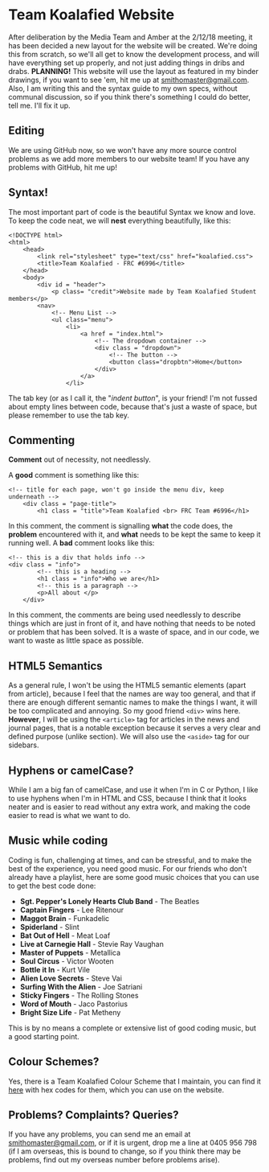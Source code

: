 # Team Koalafied Website
After deliberation by the Media Team and Amber at the 2/12/18 meeting, it has been decided a new layout for the website will be created. We're doing this from scratch, so we'll all get to know the development process, and will have everything set up properly, and not just adding things in dribs and drabs. **PLANNING!**
This website will use the layout as featured in my binder drawings, if you want to see 'em, hit me up at [smithomaster@gmail.com](mailto:smithomaster@gmail.com).
Also, I am writing this and the syntax guide to my own specs, without communal discussion, so if you think there's something I could do better, tell me. I'll fix it up.
## Editing
We are using GitHub now, so we won't have any more source control problems as we add more members to our website team! If you have any problems with GitHub, hit me up!
## Syntax!
The most important part of code is the beautiful Syntax we know and love. 
To keep the code neat, we will **nest** everything beautifully, like this: 

    <!DOCTYPE html>
	<html>
	    <head>
	        <link rel="stylesheet" type="text/css" href="koalafied.css">
	        <title>Team Koalafied - FRC #6996</title>
	    </head>
	    <body>
	        <div id = "header">
	            <p class= "credit">Website made by Team Koalafied Student members</p>
	        <nav>
	            <!-- Menu List -->
	            <ul class="menu">
	                <li>
	                    <a href = "index.html">
	                        <!-- The dropdown container -->
	                        <div class = "dropdown">
	                            <!-- The button -->
	                            <button class="dropbtn">Home</button>
	                        </div>
	                    </a>
	                </li>
The  tab key (or as I call it, the "*indent button*", is your friend! I'm not fussed about empty lines between code, because that's just a waste of space, but please remember to use the tab key.
## Commenting
**Comment** out of necessity, not needlessly.

A **good** comment is something like this:
	

    <!-- title for each page, won't go inside the menu div, keep underneath -->
        <div class = "page-title">
            <h1 class = "title">Team Koalafied <br> FRC Team #6996</h1>
In this comment, the comment is signalling **what** the code does, the **problem** encountered with it, and **what** needs to be kept the same to keep it running well.
A **bad** comment looks like this:

    <!-- this is a div that holds info -->
    <div class = "info">
            <!-- this is a heading -->
            <h1 class = "info">Who we are</h1>
            <!-- this is a paragraph -->
            <p>All about </p>
        </div>
In this comment, the comments are being used needlessly to describe things which are just in front of it, and have nothing that needs to be noted or problem that has been solved. It is a waste of space, and  in our code, we want to waste as little space as possible. 
## HTML5 Semantics
As a general rule, I won't be using the HTML5 semantic elements (apart from article), because I feel that the names are way too general, and that if there are enough different semantic names to make the things I want, it will be too complicated and annoying. So my good friend `<div>` wins here. 
**However**, I will be using the `<article>` tag for articles in the news and journal pages, that is a notable exception because it serves a very clear and defined purpose (unlike section). We will also use the `<aside>` tag for our sidebars.
## Hyphens or camelCase?
While I am a big fan of camelCase, and use it when I'm in C or Python, I like to use hyphens when I'm in HTML and CSS, because I think that it looks neater and is easier to read without any extra work, and making the code easier to read is what we want to do.
## Music while coding
Coding is fun, challenging at times, and can be stressful, and to make the best of the experience, you need good music. For our friends who don't already have a playlist, here are some good music choices that you can use to get the best code done:

 - **Sgt. Pepper's Lonely Hearts Club Band** - The Beatles
 - **Captain Fingers** - Lee Ritenour
 - **Maggot Brain** - Funkadelic
 - **Spiderland** - Slint
 - **Bat Out of Hell** - Meat Loaf
 - **Live at Carnegie Hall** - Stevie Ray Vaughan
 - **Master of Puppets** - Metallica
 - **Soul Circus** - Victor Wooten
 - **Bottle it In** - Kurt Vile
 - **Alien Love Secrets** - Steve Vai
 - **Surfing With the Alien** - Joe Satriani
 - **Sticky Fingers** - The Rolling Stones
 - **Word of Mouth** - Jaco Pastorius
 - **Bright Size Life** - Pat Metheny

This is by no means a complete or extensive list of good coding music, but a good starting point.
## Colour Schemes?
Yes, there is a Team Koalafied Colour Scheme that I maintain, you can find it [here](https://color.adobe.com/team-koalafied-color-theme-11235339/) with hex codes for them, which you can use on the website.
## Problems? Complaints? Queries?
If you have any problems, you can send me an email at [smithomaster@gmail.com](mailto:smithomaster@gmail.com), or if it is urgent, drop me a line at 0405 956 798 (if I am overseas, this is bound to change, so if you think there may be problems, find out my overseas number before problems arise).
